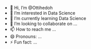 - 👋 Hi, I’m @Ottihedoh
- 👀 I’m interested in Data Science
- 🌱 I’m currently learning Data Science
- 💞️ I’m looking to collaborate on ...
- 📫 How to reach me ...
- 😄 Pronouns: ...
- ⚡ Fun fact: ...

<!---
Ottihedoh/Ottihedoh is a ✨ special ✨ repository because its `README.md` (this file) appears on your GitHub profile.
You can click the Preview link to take a look at your changes.
--->
